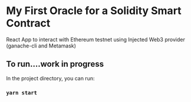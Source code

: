 # My First Oracle for a Solidity Smart Contract

React App to interact with Ethereum testnet using Injected Web3 provider  (ganache-cli and Metamask) 

## To run....work in progress

In the project directory, you can run:

### `yarn start`
